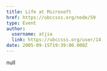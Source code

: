 ```yaml
---
title: Life at Microsoft 
href: https://ubccsss.org/node/59
type: Event
author:
  username: atjia
  link: https://ubccsss.org/user/14
date: 2005-09-15T19:39:00.000Z
---
```


null